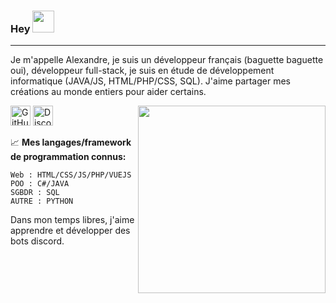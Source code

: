 

### Hey <img src="https://media.giphy.com/media/hvRJCLFzcasrR4ia7z/giphy.gif" width="35px">

---

Je m'appelle Alexandre, je suis un développeur français (baguette baguette oui), développeur full-stack, je suis en étude de développement informatique (JAVA/JS, HTML/PHP/CSS, SQL). J'aime partager mes créations au monde entiers pour aider certains.

<img align="right" src="https://static.wixstatic.com/media/b0fce7_f0cd8e1b69af4bd2915280740f0f02b7~mv2.gif" width="300px">

<a href="https://github.com/Yaguxxx"><img alt="GitHub - Yaguxxx" title="GitHub - Yaguxxx" height="32" width="32" src="https://raw.githubusercontent.com/peterthehan/peterthehan/master/assets/github.svg"></a> <a href="https://discord.gg/5jPs9amY9h"><img alt="Discord - Yaguxxxx#4444" title="Discord - Yaguxxxx#4444" height="32" width="32" src="https://raw.githubusercontent.com/peterthehan/peterthehan/master/assets/discord.svg"></a>
  
📈 **Mes langages/framework de programmation connus:**
```text
Web : HTML/CSS/JS/PHP/VUEJS
POO : C#/JAVA
SGBDR : SQL
AUTRE : PYTHON
```

Dans mon temps libres, j'aime apprendre et développer des bots discord. 

